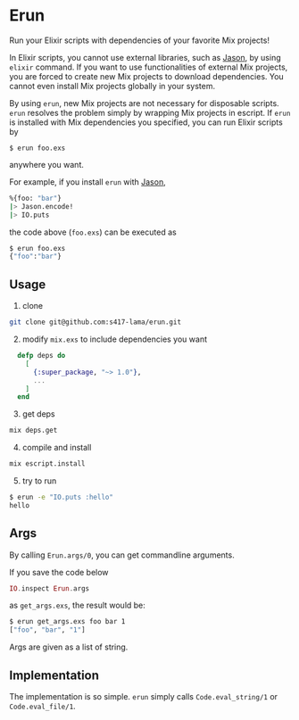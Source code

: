 # Erun

Run your Elixir scripts with dependencies of your favorite Mix projects!

In Elixir scripts, you cannot use external libraries, such as [Jason](https://github.com/michalmuskala/jason), by using `elixir` command.
If you want to use functionalities of external Mix projects, you are forced to create new Mix projects to download dependencies.
You cannot even install Mix projects globally in your system.

By using `erun`, new Mix projects are not necessary for disposable scripts.
`erun` resolves the problem simply by wrapping Mix projects in escript.
If `erun` is installed with Mix dependencies you specified, you can run Elixir scripts by 
```
$ erun foo.exs
```
anywhere you want.

For example, if you install `erun` with [Jason](https://github.com/michalmuskala/jason),
```sh
%{foo: "bar"}
|> Jason.encode!
|> IO.puts
```
the code above (`foo.exs`) can be executed as
```sh
$ erun foo.exs
{"foo":"bar"}
```

## Usage

1. clone
```sh
git clone git@github.com:s417-lama/erun.git
```

2. modify `mix.exs` to include dependencies you want
```elixir
  defp deps do
    [
      {:super_package, "~> 1.0"},
      ...
    ]
  end
```

3. get deps
```sh
mix deps.get
```

4. compile and install
```sh
mix escript.install
```

5. try to run
```sh
$ erun -e "IO.puts :hello"
hello
```

## Args

By calling `Erun.args/0`, you can get commandline arguments.

If you save the code below
```elixir
IO.inspect Erun.args
```
as `get_args.exs`, the result would be:
```sh
$ erun get_args.exs foo bar 1
["foo", "bar", "1"]
```
Args are given as a list of string.

## Implementation

The implementation is so simple.
`erun` simply calls `Code.eval_string/1` or `Code.eval_file/1`.
